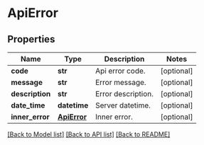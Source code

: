 # ApiError

## Properties
Name | Type | Description | Notes
------------ | ------------- | ------------- | -------------
**code** | **str** | Api error code. | [optional] 
**message** | **str** | Error message. | [optional] 
**description** | **str** | Error description. | [optional] 
**date_time** | **datetime** | Server datetime. | [optional] 
**inner_error** | [**ApiError**](ApiError.md) | Inner error. | [optional] 

[[Back to Model list]](../README.md#documentation-for-models) [[Back to API list]](../README.md#documentation-for-api-endpoints) [[Back to README]](../README.md)


